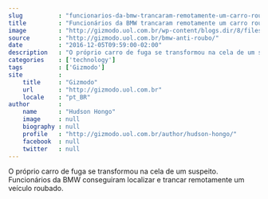 ```yaml
---
slug          : "funcionarios-da-bmw-trancaram-remotamente-um-carro-roubado-com-o-ladrao-la-dentro"
title         : "Funcionários da BMW trancaram remotamente um carro roubado com o ladrão lá dentro"
image         : "http://gizmodo.uol.com.br/wp-content/blogs.dir/8/files/2016/12/bmw-e1480938253727.jpg"
source        : "http://gizmodo.uol.com.br/bmw-anti-roubo/"
date          : "2016-12-05T09:59:00-02:00"
description   : "O próprio carro de fuga se transformou na cela de um suspeito. Funcionários da BMW conseguiram localizar e trancar remotamente um veículo roubado."
categories    : ['technology']
tags          : ['Gizmodo']
site          :
    title     : "Gizmodo"
    url       : "http://gizmodo.uol.com.br"
    locale    : "pt_BR"
author        :
    name      : "Hudson Hongo"
    image     : null
    biography : null
    profile   : "http://gizmodo.uol.com.br/author/hudson-hongo/"
    facebook  : null
    twitter   : null
---
```


O próprio carro de fuga se transformou na cela de um suspeito. Funcionários da BMW conseguiram localizar e trancar remotamente um veículo roubado.

